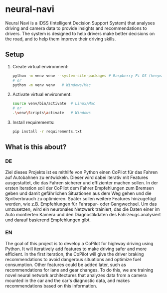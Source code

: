 
# neural-navi

Neural Navi is a IDSS (Intelligent Decision Support System) that analyses driving and camera data to provide insights and recommendations to drivers. The system is designed to help drivers make better decisions on the road, and to help them improve their driving skills.

## Setup

1. Create virtual environment:

   ```bash
   python -m venv venv --system-site-packages # Raspberry Pi OS (keeps preinstalled Picamera2-Package)
   # or
   python -m venv venv   # Windows/Mac
   ```

2. Activate virtual environment:

   ```bash
   source venv/bin/activate  # Linux/Mac
   # or
   .\venv\Scripts\activate   # Windows
   ```

3. Install requirements:
   ```bash
   pip install -r requirements.txt
   ```

## What is this about?

### DE

Ziel dieses Projekts ist es mithilfe von Python einen CoPilot für das Fahren auf Autobahnen zu entwickeln. Dieser wird dabei iterativ mit Features ausgestattet, die das Fahren sicherer und effizienter machen sollen.
In der ersten Iteration soll der CoPilot dem Fahrer Empfehlungen zum Bremsen geben und damit gefährlichen Situationen aus dem Weg gehen und die Spritverbrauch zu optimieren.
Später sollen weitere Features hinzugefügt werden, wie z.B. Empfehlungen für Fahrspur- oder Gangwechsel.
Um das umzusetzen, wird ein neuronales Netzwerk trainiert, das die Daten einer im Auto montierten Kamera und den Diagnostikdaten des Fahrzeugs analysiert und darauf basierend Empfehlungen gibt.

### EN

The goal of this project is to develop a CoPilot for highway driving using Python. It will iteratively add features to make driving safer and more efficient.
In the first iteration, the CoPilot will give the driver braking recommendations to avoid dangerous situations and optimize fuel consumption.
Other features could be added later, such as recommendations for lane and gear changes.
To do this, we are training novel neural network architectures that analyzes data from a camera mounted in the car and the car's diagnostic data, and makes recommendations based on this information.

